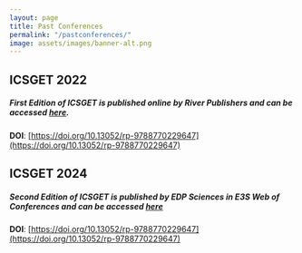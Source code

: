```yaml
---
layout: page
title: Past Conferences
permalink: "/pastconferences/"
image: assets/images/banner-alt.png
---
```


## ICSGET 2022

##### First Edition of ICSGET is published online by River Publishers and can be accessed [here](https://www.riverpublishers.com/research_details.php?book_id=1042).  

**DOI**: [https://doi.org/10.13052/rp-9788770229647](https://doi.org/10.13052/rp-9788770229647)  

## ICSGET 2024

##### Second Edition of ICSGET is published by EDP Sciences in E3S Web of Conferences and can be accessed [here](https://www.e3s-conferences.org/articles/e3sconf/abs/2024/77/contents/contents.html)  

**DOI**: [https://doi.org/10.13052/rp-9788770229647](https://doi.org/10.13052/rp-9788770229647)  
